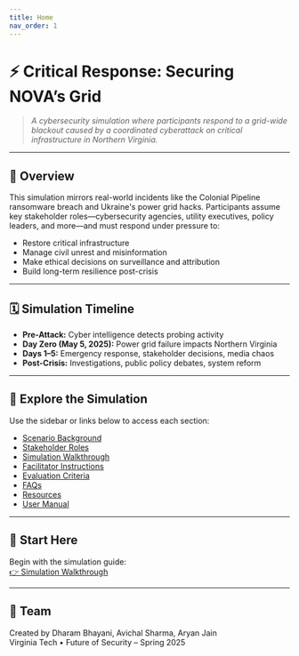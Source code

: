 ```yaml
---
title: Home
nav_order: 1
---
```


# ⚡ Critical Response: Securing NOVA’s Grid

> _A cybersecurity simulation where participants respond to a grid-wide blackout caused by a coordinated cyberattack on critical infrastructure in Northern Virginia._

---

## 🧭 Overview

This simulation mirrors real-world incidents like the Colonial Pipeline ransomware breach and Ukraine's power grid hacks. Participants assume key stakeholder roles—cybersecurity agencies, utility executives, policy leaders, and more—and must respond under pressure to:

- Restore critical infrastructure
- Manage civil unrest and misinformation
- Make ethical decisions on surveillance and attribution
- Build long-term resilience post-crisis

---

## 🗓️ Simulation Timeline

- **Pre-Attack:** Cyber intelligence detects probing activity
- **Day Zero (May 5, 2025):** Power grid failure impacts Northern Virginia
- **Days 1–5:** Emergency response, stakeholder decisions, media chaos
- **Post-Crisis:** Investigations, public policy debates, system reform

---

## 📂 Explore the Simulation

Use the sidebar or links below to access each section:

- [Scenario Background](scenario.md)
- [Stakeholder Roles](roles.md)
- [Simulation Walkthrough](guide.md)
- [Facilitator Instructions](facilitator.md)
- [Evaluation Criteria](evaluation.md)
- [FAQs](faq.md)
- [Resources](resources.md)
- [User Manual](manual.md)

---

## 🚀 Start Here

Begin with the simulation guide:  
[👉 Simulation Walkthrough](guide.md)

---

## 👥 Team

Created by Dharam Bhayani, Avichal Sharma, Aryan Jain  
Virginia Tech • Future of Security – Spring 2025
